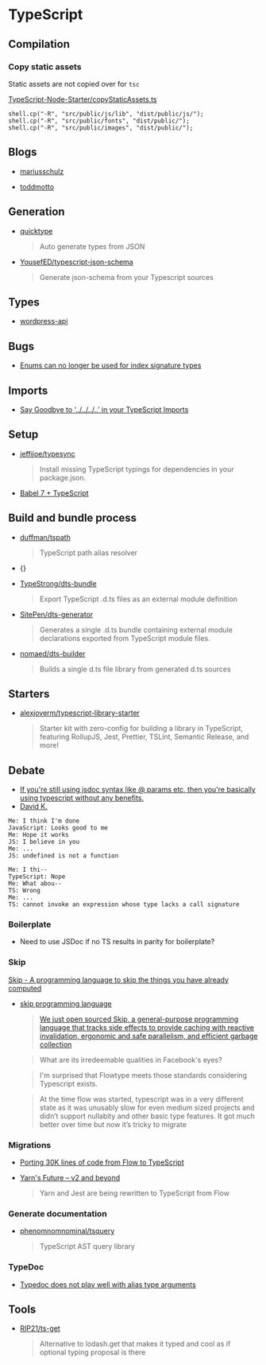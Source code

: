 # TypeScript

## Compilation

### Copy static assets

Static assets are not copied over for `tsc`

[TypeScript-Node-Starter/copyStaticAssets.ts](https://github.com/Microsoft/TypeScript-Node-Starter/blob/master/copyStaticAssets.ts)

```
shell.cp("-R", "src/public/js/lib", "dist/public/js/");
shell.cp("-R", "src/public/fonts", "dist/public/");
shell.cp("-R", "src/public/images", "dist/public/");
```

## Blogs

- [mariusschulz](https://blog.mariusschulz.com/)

- [toddmotto](https://toddmotto.com/)

## Generation

- [quicktype](https://app.quicktype.io/#s=music)

  > Auto generate types from JSON

- [YousefED/typescript-json-schema](https://github.com/YousefED/typescript-json-schema)

  > Generate json-schema from your Typescript sources

## Types

- [wordpress-api](https://github.com/dderevjanik/wordpress-api/tree/master/lib/interface)

## Bugs

- [Enums can no longer be used for index signature types](https://github.com/Microsoft/TypeScript/issues/13042)

## Imports

- [Say Goodbye to ‘../../../..’ in your TypeScript Imports](https://decembersoft.com/posts/say-goodbye-to-relative-paths-in-typescript-imports/)

## Setup

- [jeffijoe/typesync](https://github.com/jeffijoe/typesync)

  > Install missing TypeScript typings for dependencies in your package.json.

- [Babel 7 + TypeScript](http://artsy.github.io/blog/2017/11/27/Babel-7-and-TypeScript/)

## Build and bundle process

- [duffman/tspath](https://github.com/duffman/tspath)

  > TypeScript path alias resolver

- {}

- [TypeStrong/dts-bundle](https://github.com/TypeStrong/dts-bundle)

  > Export TypeScript .d.ts files as an external module definition

- [SitePen/dts-generator](https://github.com/SitePen/dts-generator)

  > Generates a single .d.ts bundle containing external module declarations exported from TypeScript module files.

- [nomaed/dts-builder](https://github.com/nomaed/dts-builder)

  > Builds a single d.ts file library from generated d.ts sources

## Starters

- [alexjoverm/typescript-library-starter](https://github.com/alexjoverm/typescript-library-starter)
  > Starter kit with zero-config for building a library in TypeScript, featuring RollupJS, Jest, Prettier, TSLint, Semantic Release, and more!

## Debate

- [If you're still using jsdoc syntax like @ params etc, then you're basically using typescript without any benefits.](https://twitter.com/toddmotto/status/929413949044518913)
- [David K.](https://twitter.com/DavidKPiano/status/1052909749065408512)

```
Me: I think I'm done
JavaScript: Looks good to me
Me: Hope it works
JS: I believe in you
Me: ...
JS: undefined is not a function

Me: I thi--
TypeScript: Nope
Me: What abou--
TS: Wrong
Me: ...
TS: cannot invoke an expression whose type lacks a call signature
```

### Boilerplate

- Need to use JSDoc if no TS results in parity for boilerplate?

### Skip

[Skip - A programming language to skip the things you have already computed](http://skiplang.com/)

- [skip programming language](https://twitter.com/Vjeux/status/1044987130533961728)

  > [We just open sourced Skip, a general-purpose programming language that tracks side effects to provide caching with reactive invalidation, ergonomic and safe parallelism, and efficient garbage collection](https://twitter.com/Vjeux/status/1044987130533961728)

  > What are its irredeemable qualities in Facebook's eyes?

  > I'm surprised that Flowtype meets those standards considering Typescript exists.

  > At the time flow was started, typescript was in a very different state as it was unusably slow for even medium sized projects and didn’t support nullabity and other basic type features. It got much better over time but now it’s tricky to migrate

### Migrations

- [Porting 30K lines of code from Flow to TypeScript](https://news.ycombinator.com/item?id=18906405)

- [Yarn's Future – v2 and beyond](https://news.ycombinator.com/item?id=18989207)

  > Yarn and Jest are being rewritten to TypeScript from Flow

### Generate documentation

- [phenomnomnominal/tsquery](https://github.com/phenomnomnominal/tsquery)

  > TypeScript AST query library

### TypeDoc

- [Typedoc does not play well with alias type arguments](https://github.com/TypeStrong/typedoc/issues/729)

## Tools

- [RIP21/ts-get](https://github.com/RIP21/ts-get)

  > Alternative to lodash.get that makes it typed and cool as if optional typing proposal is there
